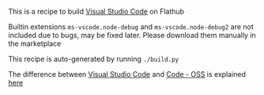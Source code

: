 This is a recipe to build [Visual Studio Code](https://github.com/Microsoft/vscode) on Flathub

Builtin extensions `ms-vscode.node-debug` and `ms-vscode.node-debug2` are not included due to bugs, may be fixed later. Please download them manually in the marketplace

This recipe is auto-generated by running `./build.py`

The difference between [Visual Studio Code](https://flathub.org/apps/details/com.visualstudio.code) and [Code - OSS](https://flathub.org/apps/details/com.visualstudio.code.oss) is explained [here](https://github.com/flathub/com.visualstudio.code.oss/issues/6#issuecomment-380152999)
